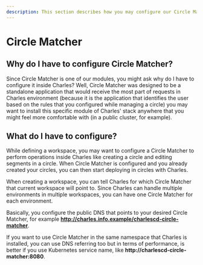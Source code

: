 ```yaml
---
description: This section describes how you may configure our Circle Matcher inside Charles
---
```


# Circle Matcher

## Why do I have to configure Circle Matcher?

Since Circle Matcher is one of our modules, you might ask why do I have to configure it inside Charles? Well, Circle Matcher was designed to be a standalone application that would receive the most part of requests in Charles environment \(because it is the application that identifies the user based on the rules that you configured while managing a circle\) you may want to install this specific module of Charles' stack anywhere that you might feel more comfortable with \(in a public cluster, for example\).

## What do I have to configure?

While defining a workspace, you may want to configure a Circle Matcher to perform operations inside Charles like creating a circle and editing segments in a circle. When Circle Matcher is configured and you already created your circles, you can then start deploying in circles with Charles.

When creating a workspace, you can tell Charles for which Circle Matcher that current workspace will point to. Since Charles can handle multiple environments in multiple workspaces, you can have one Circle Matcher for each environment. 

Basically, you configure the public DNS that points to your desired Circle Matcher, for example **http://charles.info.example/charlescd-circle-matcher**.

If you want to use Circle Matcher in the same namespace that Charles is installed, you can use DNS referring too but in terms of performance, is better if you use Kubernetes service name, like **http://charlescd-circle-matcher:8080**.



